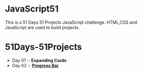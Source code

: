 # JavaScript51

This is a 51 Days 51 Projects JavaScript challenge. HTML,CSS and JavaScript are used to build projects.

# 51Days-51Projects
 - Day 01 :- **Expanding Cards** 
 - Day 02 :- [**Progress Bar**](02-Progress_Bar)